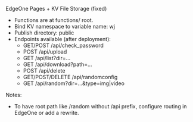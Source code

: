 EdgeOne Pages + KV File Storage (fixed)

- Functions are at functions/ root.
- Bind KV namespace to variable name: wj
- Publish directory: public
- Endpoints available (after deployment):
  - GET/POST /api/check_password
  - POST /api/upload
  - GET /api/list?dir=...
  - GET /api/download?path=...
  - POST /api/delete
  - GET/POST/DELETE /api/randomconfig
  - GET /api/random?dir=...&type=img|video

Notes:
- To have root path like /random without /api prefix, configure routing in EdgeOne or add a rewrite.
